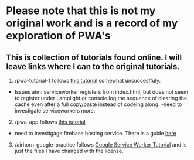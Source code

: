 
# Please note that this is not my original work and is a record of my exploration of PWA's 


## This is collection of tutorials found online. I will leave links where I can to the original tutorials. 

1. /pwa-tutorial-1 follows [this tutorial](https://engineering.musefind.com/build-your-first-progressive-web-app-with-react-8e1449c575cd) somewhat unsuccesffuly. 
* Issues atm: serviceworker registers from index.html, but does not seem to register under Lamplight or console.log the sequence of clearing the cache even after a full copy/paste instead of codeing along. -need to investigate serviceworkers more. 

2. /pwa-app follows [this tutorial](https://dzone.com/articles/a-step-by-step-tutorial-for-developing-a-progressi)

* need to investigage firebase hosting service. There is a guide [here](https://www.youtube.com/watch?v=suCBsEI-Lo0)

3. /airhorn-google-practice follows [Google Service Worker Tutorial](https://codelabs.developers.google.com/codelabs/offline/#1)
and is just the files I have changed with the license.